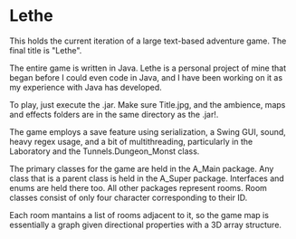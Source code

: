 # Lethe
This holds the current iteration of a large text-based adventure game.
The final title is "Lethe".

The entire game is written in Java. Lethe is a personal project of mine
that began before I could even code in Java, and I have been working on
it as my experience with Java has developed. 

To play, just execute the .jar. <bold>Make sure Title.jpg, and the ambience, maps and effects folders
are in the same directory as the .jar!</bold>.

The game employs a save feature using serialization, a Swing GUI, sound,
heavy regex usage, and a bit of multithreading, particularly in the Laboratory
and the Tunnels.Dungeon_Monst class.

The primary classes for the game are held in the A_Main package. Any class that
is a parent class is held in the A_Super package. Interfaces and enums are held
there too. All other packages represent rooms. Room classes consist of only four
character corresponding to their ID.

Each room mantains a list of rooms adjacent to it, so the game map is essentially a
graph given directional properties with a 3D array structure.
